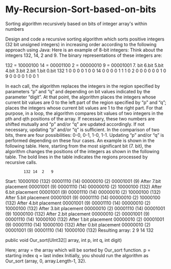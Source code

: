 # My-Recursion-Sort-based-on-bits
Sorting algorithm recursively based on bits of integer array's within numbers

Design and code a recursive sorting algorithm which sorts positive integers (32 bit unsigned integers) in increasing order according to the following approach using Java:
Here is an example of 8-bit integers:
Think about the integers 132, 14, 2 and 9.
The binary representations of these integers are:


132 = 10000100     14 = 00001100      2 = 00000010      9 = 00001001
	7. bit 	6.bit	5.bit	4.bit	3.bit	2.bit	1.bit	0.bit 
132	1	0	0	0	0	1	0	0
14	0	0	0	0	1	1	1	0
2	0	0	0	0	0	0	1	0
9	0	0	0	0	1	0	0	1

In each call, the algorithm replaces the integers in the region specified by parameters “p” and “q” and depending on bit values indicated by the parameter “digit”. At that point, the algorithm places the integers whose current bit values are 0 to the left part of the region specified by “p” and “q”; places the integers whose current bit values are 1 to the right part. For that purpose, in a loop, the algorithm compares bit values of two integers in the pth and qth positions of the array. If necessary, these two numbers are shifted mutually and “p” and/or “q” are updated accordingly. If not necessary, updating “p” and/or “q” is sufficient. In the comparison of two bits, there are four possibilities: 0-0, 0-1, 1-0, 1-1. Updating “p” and/or “q” is performed depending on these four cases. An example is shown in the following table. Here, starting from the most significant bit (7. bit), the algorithm changes the positions of the integers as shown in the following table. The bold lines in the table indicates the regions processed by recursive calls.




			132	14	2	9
Start:	              10000100 (132)	00001110 (14)	00000010 (2)	00001001 (9)
After 7.bit placement	00001001 (9)	00001110 (14)	00000010 (2)	10000100 (132)
After 6.bit placement	00001001 (9)	00001110 (14)	00000010 (2)	10000100 (132)
After 5.bit placement	00001001 (9)	00001110 (14)	00000010 (2)	10000100 (132)
After 4.bit placement	00001001 (9)	00001110 (14)	00000010 (2)	10000100 (132)
After 3.bit placement	00000010 (2)	00001110 (14)	00001001 (9)	10000100 (132)
After 2.bit placement	00000010 (2)	00001001 (9)	00001110 (14)	10000100 (132)
After 1.bit placement	00000010 (2)	00001001 (9)	00001110 (14)	10000100 (132)
After 0.bit placement	00000010 (2)	00001001 (9)	00001110 (14)	10000100 (132)
Resulting array:	2	9	14	132

public void Our_sort(UInt32[] array, int p, int q, int digit)

Here;
array = the array which will be sorted by Our_sort function.
p = starting index
q = last index
Initially, you should run the algorithm as Our_sort (array, 0, array.Length-1, 32).



